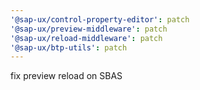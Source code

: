 ```yaml
---
'@sap-ux/control-property-editor': patch
'@sap-ux/preview-middleware': patch
'@sap-ux/reload-middleware': patch
'@sap-ux/btp-utils': patch
---
```


fix preview reload on SBAS
